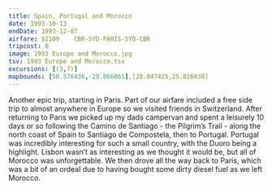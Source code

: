 ```yaml
---
title: Spain, Portugal and Morocco
date: 1993-10-13
endDate: 1993-12-07
airfare: $2109    CBR-SYD-PARIS-SYD-CBR
tripcost: 0
image: 1993 Europe and Morocco.jpg
tsv: 1993 Europe and Morocco.tsv
excursions: [(3,7)]
mapbounds: [50.576436,-28.866861],[28.047425,25.016038]
---
```


Another epic trip, starting in Paris. Part of our airfare included a free side trip to almost anywhere in Europe so we visited friends in Switzerland. After returning to Paris we picked up my dads campervan and spent a leisurely 10 days or so following the Camino de Santiago - the Pilgrim’s Trail - along the north coast of Spain to Santiago de Compostela, then to Portugal. Portugal was incredibly interesting for such a small country, with the Duoro being a highlight. Lisbon wasn’t as interesting as we thought it would be, but all of Morocco was unforgettable. We then drove all the way back to Paris, which was a bit of an ordeal due to having bought some dirty diesel fuel as we left Morocco.
